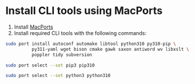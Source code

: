# Install CLI tools using MacPorts

1. Install [MacPorts](http://www.macports.org)
2. Install required CLI tools with the following commands:

```sh
sudo port install autoconf automake libtool python310 py310-pip \
          py311-yaml wget bison cmake gawk saxon antiword wv libxslt \
          poppler tidy subversion

sudo port select --set pip3 pip310

sudo port select --set python3 python310
```
